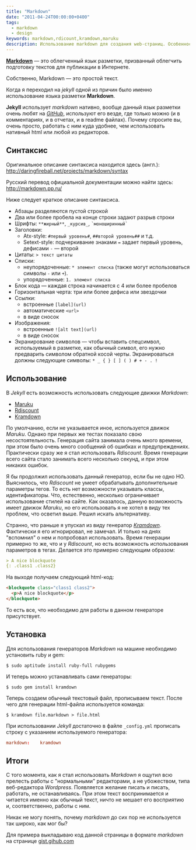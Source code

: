 ```yaml
---
title: "Markdown"
date: "2011-04-24T00:00:00+0400"
tags:
  - markdown
  - design
keywords: markdown,rdicount,kramdown,maruku
description: Использование markdown для создания web-страниц. Особенности различных движков.
---
```

**[Markdown][1]** — это облегченный язык разметки, призванный облегчить подготовку текстов для публикации в Интернете.

Собственно, Markdown — это простой текст.

Когда я переходил на *jekyll* одной из причин было именно использование языка разметки **Markdown**.

**Jekyll** использует *markdown* нативно, вообще данный язык разметки очень любят на *[GitHub][2]*, используют его везде, где только
можно (и в комментариях, и в отчетах, и в readme файлах). Почему спросите вы, очень просто, работать с ним куда удобнее, чем
использовать нативный html или любой из редакторов.

## Синтаксис

Оригинальное описание синтаксиса находится здесь (англ.): <http://daringfireball.net/projects/markdown/syntax>

Русский перевод официальной документации можно найти здесь: <http://markdown.pp.ru/>

Ниже следует краткое описание синтаксиса.

* Абзацы разделяются пустой строкой
* Два или более пробела на конце строки задают разрыв строки
* Шрифты: `**жирный**`, `_курсив_`, `` `моноширинный` ``
* Заголовки:
  + Atx-style: `#первый уровень#`, `##второй уровень##` и т.д.
  + Setext-style: подчеркивание знаками `=` задает первый уровень, дефисами `-` — второй
* Цитаты: `> текст цитаты`
* Списки:
  + неупорядоченные: `* элемент списка` (также могут использоваться символы `-` или `+`).
  + упорядоченные: `1. элемент списка`
* Блок кода — каждая строка начинается с 4 или более пробелов
* Горизонтальная черта: три или более дефиса или звездочки
* Ссылки:
  + встроенные `[label](url)`
  + автоматические `<url>`
  + в виде сносок
* Изображения:
  + встроенные `![alt text](url)`
  + в виде сносок
* Экранирование символов — чтобы вставить спецсимвол, используемый в разметке, как обычный символ, его нужно предварить
символом обратной косой черты. Экранироваться должны следующие символы: `* _ { } [ ] ( ) # + - . !`

## Использование

В *Jekyll* есть возможность использовать следующие движки *Markdown*:

* [Maruku][]
* [Rdiscount][]
* [Kramdown][]

По умолчанию, если не указывается иное, используется движок *Maruku*. Однако при первых же тестах показало свою
несостоятельность. Генерация сайта занимала очень много времени, при этом было очень много сообщений об ошибках и
предупреждениях. Практически сразу же я стал использовать *Rdiscount*. Время генерации всего сайта стало занимать всего
несколько секунд, и при этом никаких ошибок.

Я бы продолжил использовать данный генератор, если бы не одно НО. Выяснилось, что *Rdiscount* не умеет обрабатывать
дополнительные параметры тегов. То есть нет возможности указывать классы, идентификаторы. Что, естественно, несколько
ограничивает использование стилей на сайте. Как оказалось, данную возможность имеет движок *Maruku*, но его использовать я не
хотел в виду тех проблем, что осветил выше. Решил искать альтернативу.

Странно, что раньше я упускал из виду генератор *[Kramdown][]*. Фактически я его игнорировал, не замечал. И
только на днях "вспомнил" о нем и попробовал использовать. Время генерации примерно то же, что и у *Rdiscount*, но есть
возможность использования параметров в тегах. Делается это примерно следующим образом:

```markdown
> A nice blockquote
{: .class1 .class2}
```

На выходе получаем следующий html-код:

```html
<blockquote class="class1 class2">
  <p>A nice blockquote</p>
</blockquote>
```

То есть все, что необходимо для работы в данном генераторе присутствует.

## Установка

Для использования генераторов *Markdown* на машине необходимо установить ruby и gem:

```shell
$ sudo aptitude install ruby-full rubygems
```

И теперь можно устанавливать сами генераторы:

```shell
$ sudo gem install kramdown
```

Теперь создаем обычный текстовый файл, прописываем текст. После чего для генерации html-файла используется команда:

```shell
$ kramdown file.markdown > file.html
```

При использовании *Jekyll* достаточно в файле `_config.yml` прописать строку с указанием используемого генератора:

```conf
markdown:    kramdown
```

## Итоги

С того момента, как я стал использовать *Markdown* я ощутил всю прелесть работы с "нормальными" редакторами, а не убожеством,
типа веб-редактора *Wordpress*. Появляется желание писать и писать, работать, не останавливаясь. При этом текст воспринимается
и читается именно как обычный текст, ничто не мешает его восприятию и, соответственно, работы с ним.

Никак не могу понять, почему *markdown* до сих пор не используется так широко, как мог бы?

Для примера выкладываю код данной страницы в формате *markdown* на странице [gist.gihub.com](https://gist.github.com/939713
"Gist")

[1]: http://ru.wikipedia.org/wiki/Markdown "Markdown"
[2]: https://www.github.com/ "GitHub"
[Maruku]: http://maruku.rubyforge.org/maruku.html "Maruku"
[Rdiscount]: https://github.com/rtomayko/rdiscount/ "Rdiscount"
[Kramdown]: http://kramdown.rubyforge.org/ "Kramdown"
